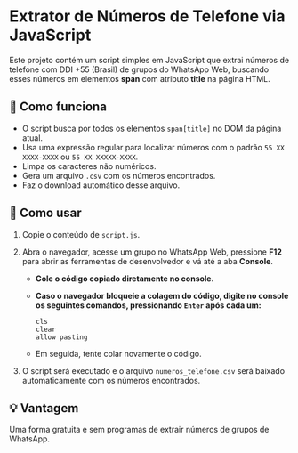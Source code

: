 # Extrator de Números de Telefone via JavaScript

Este projeto contém um script simples em JavaScript que extrai números de telefone com DDI +55 (Brasil) de grupos do WhatsApp Web, buscando esses números em elementos **span** com atributo **title** na página HTML.

## 🔧 Como funciona

- O script busca por todos os elementos `span[title]` no DOM da página atual.
- Usa uma expressão regular para localizar números com o padrão `55 XX XXXX-XXXX` ou `55 XX XXXXX-XXXX`.
- Limpa os caracteres não numéricos.
- Gera um arquivo `.csv` com os números encontrados.
- Faz o download automático desse arquivo.

## 🚀 Como usar

1. Copie o conteúdo de `script.js`.

2. Abra o navegador, acesse um grupo no WhatsApp Web, pressione **F12** para abrir as ferramentas de desenvolvedor e vá até a aba **Console**.

   - **Cole o código copiado diretamente no console.**
   - **Caso o navegador bloqueie a colagem do código, digite no console os seguintes comandos, pressionando `Enter` após cada um:**

     ```
     cls
     clear
     allow pasting
     ```

   - Em seguida, tente colar novamente o código.

3. O script será executado e o arquivo `numeros_telefone.csv` será baixado automaticamente com os números encontrados.


## 💡 Vantagem

Uma forma gratuita e sem programas de extrair números de grupos de WhatsApp.

